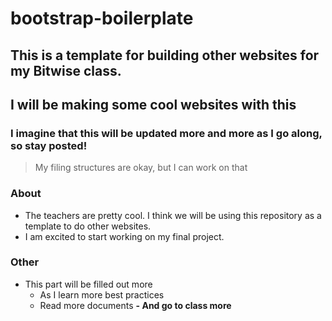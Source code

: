 # bootstrap-boilerplate

## This is a template for building other websites for my Bitwise class.
## I will be making some cool websites with this
### I imagine that this will be updated more and more as I go along, so stay posted!

> My filing structures are okay, but I can work on that

### About
- The teachers are pretty cool. I think we will be using this repository as a template to do other websites.
- I am excited to start working on my final project. 

### Other

- This part will be filled out more
  - As I learn more best practices  
  - Read more documents
  **- And go to class more**
